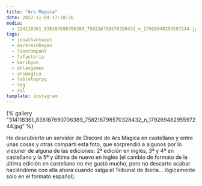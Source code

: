 ```yaml
---
title: "Ars Magica"
date: 2022-11-04 17:18:26
media:
  - 314118361_838187690706389_758216798570328432_n_17926948295597244.jpg
tags:
  - jonathantweet
  - markreinhagen
  - lionrampant
  - lafactoria
  - kerikyon
  - atlasgames
  - arsmagica
  - tabletoprpg
  - rpg
  - rol
template: instagram
---
```


{% gallery "314118361_838187690706389_758216798570328432_n_17926948295597244.jpg" %}

He descubierto un servidor de Discord de Ars Magica en castellano y entre unas cosas y otras compartí esta foto, que sorprendió a algunos por lo viejuner de alguna de las ediciones: 2ª edición en inglés, 3ª y 4ª en castellano y la 5ª y última de nuevo en inglés (el cambio de formato de la última edición en castellano no me gustó mucho, pero no descarto acabar haciéndome con ella ahora cuando salga el Tribunal de Iberia… lógicamente solo en el formato español).


